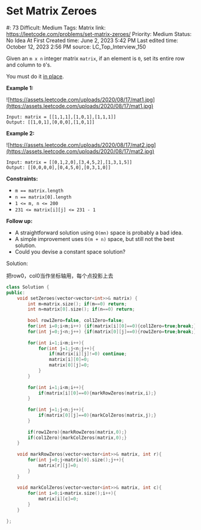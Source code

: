 # Set Matrix Zeroes

#: 73
Difficult: Medium
Tags: Matrix
link: https://leetcode.com/problems/set-matrix-zeroes/
Priority: Medium
Status: No Idea At First
Created time: June 2, 2023 5:42 PM
Last edited time: October 12, 2023 2:56 PM
source: LC_Top_Interview_150

Given an `m x n` integer matrix `matrix`, if an element is `0`, set its entire row and column to `0`'s.

You must do it [in place](https://en.wikipedia.org/wiki/In-place_algorithm).

**Example 1:**

![https://assets.leetcode.com/uploads/2020/08/17/mat1.jpg](https://assets.leetcode.com/uploads/2020/08/17/mat1.jpg)

```
Input: matrix = [[1,1,1],[1,0,1],[1,1,1]]
Output: [[1,0,1],[0,0,0],[1,0,1]]

```

**Example 2:**

![https://assets.leetcode.com/uploads/2020/08/17/mat2.jpg](https://assets.leetcode.com/uploads/2020/08/17/mat2.jpg)

```
Input: matrix = [[0,1,2,0],[3,4,5,2],[1,3,1,5]]
Output: [[0,0,0,0],[0,4,5,0],[0,3,1,0]]

```

**Constraints:**

- `m == matrix.length`
- `n == matrix[0].length`
- `1 <= m, n <= 200`
- `231 <= matrix[i][j] <= 231 - 1`

**Follow up:**

- A straightforward solution using `O(mn)` space is probably a bad idea.
- A simple improvement uses `O(m + n)` space, but still not the best solution.
- Could you devise a constant space solution?

Solution:

把row0，col0当作坐标轴用，每个点投影上去

```cpp
class Solution {
public:
    void setZeroes(vector<vector<int>>& matrix) {
        int m=matrix.size(); if(m==0) return;
        int n=matrix[0].size(); if(n==0) return;
        
        bool row1Zero=false, col1Zero=false;
        for(int i=0;i<m;i++) {if(matrix[i][0]==0){col1Zero=true;break;}}
        for(int j=0;j<n;j++) {if(matrix[0][j]==0){row1Zero=true;break;}}
        
        for(int i=1;i<m;i++){
            for(int j=1;j<n;j++){
                if(matrix[i][j]!=0) continue;
                matrix[i][0]=0;
                matrix[0][j]=0;
            }
        }
        
        for(int i=1;i<m;i++){
            if(matrix[i][0]==0){markRowZeros(matrix,i);} 
        }
        
        for(int j=1;j<n;j++){
            if(matrix[0][j]==0){markColZeros(matrix,j);} 
        }
        
        if(row1Zero){markRowZeros(matrix,0);} 
        if(col1Zero){markColZeros(matrix,0);}
    }
    
    void markRowZeros(vector<vector<int>>& matrix, int r){
        for(int j=0;j<matrix[0].size();j++){
            matrix[r][j]=0;
        }
    }
    
    void markColZeros(vector<vector<int>>& matrix, int c){
        for(int i=0;i<matrix.size();i++){
            matrix[i][c]=0;
        }
    }
    
};
```